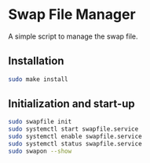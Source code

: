 # Swap File Manager

A simple script to manage the swap file.

## Installation
```bash
sudo make install
```
## Initialization and start-up
```bash
sudo swapfile init
sudo systemctl start swapfile.service
sudo systemctl enable swapfile.service
sudo systemctl status swapfile.service
sudo swapon --show
```
